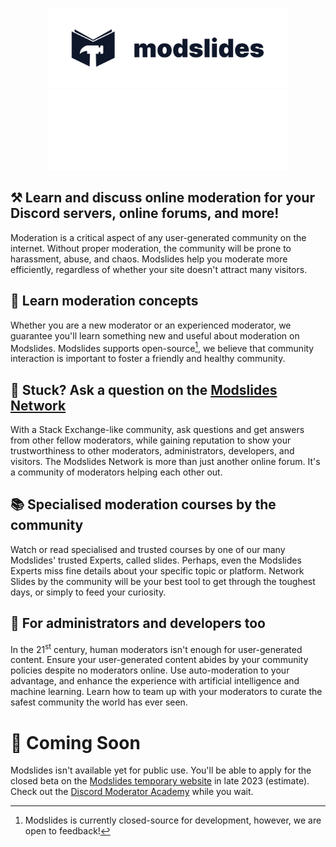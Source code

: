<!--
  We meet again! We are sorry for the inconvenience caused if both images below appear.
  If this is the case, please open an issue in the modslides/.github GitHub repository.
  However, please do not make an issue if this is only appearing on your local machine.

  https://github.com/modslides/.github/issues/new?title=README.md%3A%20Both%20logomark%20images%20appears%20on%20%5Bplatform%20here%20(e.g.%20npm%2C%20deno%2Fx)%5D
-->

<p align="center">
  <a href="https://modslides.com/#gh-light-mode-only" target="_blank">
    <img src="https://github.com/modslides/.github/blob/main/logomarks/logomark-dark.svg" alt="Modslides" width="384" height="128" style="width: 384px; height: 128px;">
  </a>
  <a href="https://modslides.com/#gh-dark-mode-only" target="_blank">
    <img src="https://github.com/modslides/.github/blob/main/logomarks/logomark-light.svg" alt="Modslides" width="384" height="128" style="width: 384px; height: 128px;">
  </a>
  
</p>

## ⚒️ Learn and discuss online moderation for your Discord servers, online forums, and more!

Moderation is a critical aspect of any user-generated community on the internet. Without proper moderation, the community will be prone to harassment, abuse, and chaos. Modslides help you moderate more efficiently, regardless of whether your site doesn't attract many visitors.

## 📝 Learn moderation concepts

Whether you are a new moderator or an experienced moderator, we guarantee you'll learn something new and useful about moderation on Modslides. Modslides supports open-source[^1], we believe that community interaction is important to foster a friendly and healthy community.

[^1]: Modslides is currently closed-source for development, however, we are open to feedback!

## 🤔 Stuck? Ask a question on the [Modslides Network](https://modslides.com/network)

With a Stack Exchange-like community, ask questions and get answers from other fellow moderators, while gaining reputation to show your trustworthiness to other moderators, administrators, developers, and visitors. The Modslides Network is more than just another online forum. It's a community of moderators helping each other out.

## 📚 Specialised moderation courses by the community

Watch or read specialised and trusted courses by one of our many Modslides' trusted Experts, called slides. Perhaps, even the Modslides Experts miss fine details about your specific topic or platform. Network Slides by the community will be your best tool to get through the toughest days, or simply to feed your curiosity.

## 🔧 For administrators and developers too

In the 21<sup>st</sup> century, human moderators isn't enough for user-generated content. Ensure your user-generated content abides by your community policies despite no moderators online. Use auto-moderation to your advantage, and enhance the experience with artificial intelligence and machine learning. Learn how to team up with your moderators to curate the safest community the world has ever seen.

# 👀 Coming Soon

Modslides isn't available yet for public use. You'll be able to apply for the closed beta on the [Modslides temporary website](https://modslides.com) in late 2023 (estimate). Check out the [Discord Moderator Academy](https://discord.com/moderation) while you wait.

